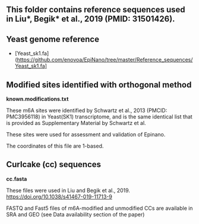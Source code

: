 
This folder contains reference sequences used in Liu*, Begik* et al., 2019 (PMID: 31501426).
---------------------------

Yeast genome reference 
---------------------

- [Yeast_sk1.fa](https://github.com/enovoa/EpiNano/tree/master/Reference_sequences/Yeast_sk1.fa]


Modified sites identified with orthogonal method 
-----------------------------

**known.modifications.txt**

These m6A sites were identified by Schwartz et al., 2013 (PMCID: PMC3956118) in Yeast(SK1) transcriptome, and is the same identical list that is provided as Supplementary Material by Schwartz et al.

These sites were used for assessment and validation of Epinano.

The coordinates of this file are 1-based.


Curlcake (cc) sequences
-----------------------

**cc.fasta**

These files were used in Liu and Begik et al., 2019. https://doi.org/10.1038/s41467-019-11713-9

FASTQ and Fast5 files of m6A-modified and unmodified CCs are available in SRA and GEO (see Data availability section of the paper)  
